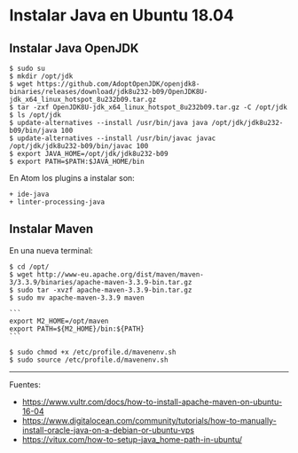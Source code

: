 # Instalar Java en Ubuntu 18.04

## Instalar Java OpenJDK

    $ sudo su
    $ mkdir /opt/jdk
    $ wget https://github.com/AdoptOpenJDK/openjdk8-binaries/releases/download/jdk8u232-b09/OpenJDK8U-jdk_x64_linux_hotspot_8u232b09.tar.gz
    $ tar -zxf OpenJDK8U-jdk_x64_linux_hotspot_8u232b09.tar.gz -C /opt/jdk
    $ ls /opt/jdk
    $ update-alternatives --install /usr/bin/java java /opt/jdk/jdk8u232-b09/bin/java 100
    $ update-alternatives --install /usr/bin/javac javac /opt/jdk/jdk8u232-b09/bin/javac 100
    $ export JAVA_HOME=/opt/jdk/jdk8u232-b09
    $ export PATH=$PATH:$JAVA_HOME/bin

En Atom los plugins a instalar son:

    + ide-java
    + linter-processing-java

## Instalar Maven

En una nueva terminal:

    $ cd /opt/
    $ wget http://www-eu.apache.org/dist/maven/maven-3/3.3.9/binaries/apache-maven-3.3.9-bin.tar.gz
    $ sudo tar -xvzf apache-maven-3.3.9-bin.tar.gz
    $ sudo mv apache-maven-3.3.9 maven

    ```
    export M2_HOME=/opt/maven
    export PATH=${M2_HOME}/bin:${PATH}
    ```

    $ sudo chmod +x /etc/profile.d/mavenenv.sh
    $ sudo source /etc/profile.d/mavenenv.sh

---

Fuentes:

+ https://www.vultr.com/docs/how-to-install-apache-maven-on-ubuntu-16-04
+ https://www.digitalocean.com/community/tutorials/how-to-manually-install-oracle-java-on-a-debian-or-ubuntu-vps
+ https://vitux.com/how-to-setup-java_home-path-in-ubuntu/
